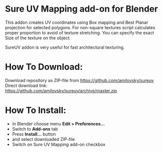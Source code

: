 # Sure UV Mapping add-on for Blender

This addon creates UV coordinates using Box mapping and Best Planar projection for selected polygons. For non-square textures script calculates proper proportion to avoid of texture stretching. You can specify the exact Size of the texture on the object.

SureUV addon is very useful for fast architectural texturing.

# How To Download:
Download repository as ZIP-file from https://github.com/amilovsky/sureuv  
Direct download link: https://github.com/amilovsky/sureuv/archive/master.zip

# How To Install:
- In Blender choose menu **Edit > Preferences...**
- Switch to **Add-ons** tab
- Press **Install...** button
- and select downloaded ZIP-file
- Switch on Sure UV Mapping add-on checkbox

